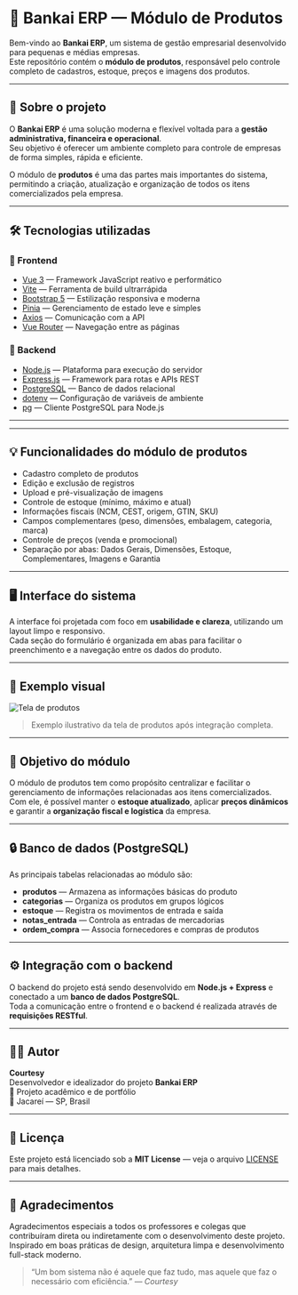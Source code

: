 # 🧩 Bankai ERP — Módulo de Produtos

Bem-vindo ao **Bankai ERP**, um sistema de gestão empresarial desenvolvido para pequenas e médias empresas.  
Este repositório contém o **módulo de produtos**, responsável pelo controle completo de cadastros, estoque, preços e imagens dos produtos.

---

## 🚀 Sobre o projeto

O **Bankai ERP** é uma solução moderna e flexível voltada para a **gestão administrativa, financeira e operacional**.  
Seu objetivo é oferecer um ambiente completo para controle de empresas de forma simples, rápida e eficiente.

O módulo de **produtos** é uma das partes mais importantes do sistema, permitindo a criação, atualização e organização de todos os itens comercializados pela empresa.

---

## 🛠️ Tecnologias utilizadas

### 🔹 Frontend
- [Vue 3](https://vuejs.org/) — Framework JavaScript reativo e performático  
- [Vite](https://vitejs.dev/) — Ferramenta de build ultrarrápida  
- [Bootstrap 5](https://getbootstrap.com/) — Estilização responsiva e moderna  
- [Pinia](https://pinia.vuejs.org/) — Gerenciamento de estado leve e simples  
- [Axios](https://axios-http.com/) — Comunicação com a API  
- [Vue Router](https://router.vuejs.org/) — Navegação entre as páginas

### 🔹 Backend
- [Node.js](https://nodejs.org/) — Plataforma para execução do servidor  
- [Express.js](https://expressjs.com/) — Framework para rotas e APIs REST  
- [PostgreSQL](https://www.postgresql.org/) — Banco de dados relacional  
- [dotenv](https://github.com/motdotla/dotenv) — Configuração de variáveis de ambiente  
- [pg](https://www.npmjs.com/package/pg) — Cliente PostgreSQL para Node.js

---

---

## 💡 Funcionalidades do módulo de produtos

- Cadastro completo de produtos  
- Edição e exclusão de registros  
- Upload e pré-visualização de imagens  
- Controle de estoque (mínimo, máximo e atual)  
- Informações fiscais (NCM, CEST, origem, GTIN, SKU)  
- Campos complementares (peso, dimensões, embalagem, categoria, marca)  
- Controle de preços (venda e promocional)  
- Separação por abas: Dados Gerais, Dimensões, Estoque, Complementares, Imagens e Garantia  

---

## 🖥️ Interface do sistema

A interface foi projetada com foco em **usabilidade e clareza**, utilizando um layout limpo e responsivo.  
Cada seção do formulário é organizada em abas para facilitar o preenchimento e a navegação entre os dados do produto.

---

## 📸 Exemplo visual

![Tela de produtos](./src/assets/produtos-preview.png)

> Exemplo ilustrativo da tela de produtos após integração completa.

---

## 🧩 Objetivo do módulo

O módulo de produtos tem como propósito centralizar e facilitar o gerenciamento de informações relacionadas aos itens comercializados.  
Com ele, é possível manter o **estoque atualizado**, aplicar **preços dinâmicos** e garantir a **organização fiscal e logística** da empresa.

---

## 🔒 Banco de dados (PostgreSQL)

As principais tabelas relacionadas ao módulo são:

- **produtos** — Armazena as informações básicas do produto  
- **categorias** — Organiza os produtos em grupos lógicos  
- **estoque** — Registra os movimentos de entrada e saída  
- **notas_entrada** — Controla as entradas de mercadorias  
- **ordem_compra** — Associa fornecedores e compras de produtos  

---

## ⚙️ Integração com o backend

O backend do projeto está sendo desenvolvido em **Node.js + Express** e conectado a um **banco de dados PostgreSQL**.  
Toda a comunicação entre o frontend e o backend é realizada através de **requisições RESTful**.

---

## 🧑‍💻 Autor

**Courtesy**  
Desenvolvedor e idealizador do projeto **Bankai ERP**  
💼 Projeto acadêmico e de portfólio  
📍 Jacareí — SP, Brasil  

---

## 📜 Licença

Este projeto está licenciado sob a **MIT License** — veja o arquivo [LICENSE](LICENSE) para mais detalhes.

---

## 🌟 Agradecimentos

Agradecimentos especiais a todos os professores e colegas que contribuíram direta ou indiretamente com o desenvolvimento deste projeto.  
Inspirado em boas práticas de design, arquitetura limpa e desenvolvimento full-stack moderno.

> “Um bom sistema não é aquele que faz tudo, mas aquele que faz o necessário com eficiência.” — *Courtesy*
